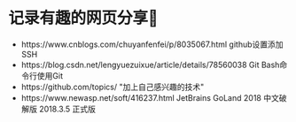 # 记录有趣的网页分享🐻

<ul>
  <li>https://www.cnblogs.com/chuyanfenfei/p/8035067.html   github设置添加SSH</li>
  <li>https://blog.csdn.net/lengyuezuixue/article/details/78560038   Git Bash命令行使用Git</li>
  <li>https://github.com/topics/ "加上自己感兴趣的技术"</li>
  <li>https://www.newasp.net/soft/416237.html JetBrains GoLand 2018 中文破解版 2018.3.5 正式版</li>
</ul>
